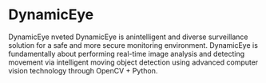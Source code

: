 # DynamicEye
DynamicEye nveted DynamicEye is anintelligent and diverse surveillance solution for a safe and more secure monitoring environment. DynamicEye is fundamentally about performing real-time image analysis and detecting movement via intelligent moving object detection using advanced computer vision technology through OpenCV + Python.
